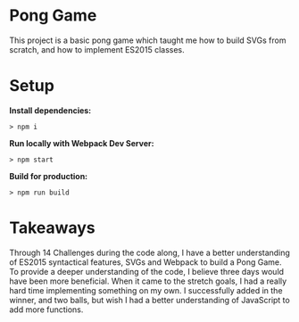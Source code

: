 # Pong Game

This project is a basic pong game which taught me how to build SVGs from scratch, and how to implement ES2015 classes.

# Setup

**Install dependencies:**

`> npm i`

**Run locally with Webpack Dev Server:**

`> npm start`

**Build for production:**

`> npm run build`

# Takeaways

Through 14 Challenges during the code along, I have a better understanding of ES2015 syntactical features, SVGs and Webpack to build a Pong Game. To provide a deeper understanding of the code, I believe three days would have been more beneficial. When it came to the stretch goals, I had a really hard time implementing something on my own. I successfully added in the winner, and two balls, but wish I had a better understanding of JavaScript to add more functions.
